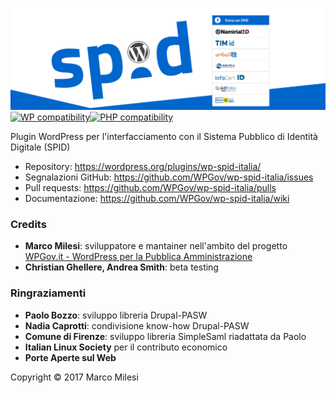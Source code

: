 ![SPID WP](https://raw.githubusercontent.com/WPGov/wp-spid-italia/asset/banner-1544x500.png)
[![WP compatibility](https://plugintests.com/plugins/wp-spid-italia/wp-badge.svg)](https://plugintests.com/plugins/wp-spid-italia/latest-report)[![PHP compatibility](https://plugintests.com/plugins/wp-spid-italia/php-badge.svg)](https://plugintests.com/plugins/wp-spid-italia/latest-report)

Plugin WordPress per l'interfacciamento con il Sistema Pubblico di Identità Digitale (SPID)

* Repository: https://wordpress.org/plugins/wp-spid-italia/
* Segnalazioni GitHub: https://github.com/WPGov/wp-spid-italia/issues
* Pull requests: https://github.com/WPGov/wp-spid-italia/pulls
* Documentazione: https://github.com/WPGov/wp-spid-italia/wiki

### Credits
* **Marco Milesi**: sviluppatore e mantainer nell'ambito del progetto [WPGov.it - WordPress per la Pubblica Amministrazione](https://wpgov.it/)
* **Christian Ghellere, Andrea Smith**: beta testing

### Ringraziamenti
* **Paolo Bozzo**: sviluppo libreria Drupal-PASW
* **Nadia Caprotti**: condivisione know-how Drupal-PASW
* **Comune di Firenze**: sviluppo libreria SimpleSaml riadattata da Paolo
* **Italian Linux Society** per il contributo economico
* **Porte Aperte sul Web**

Copyright © 2017 Marco Milesi
